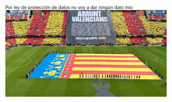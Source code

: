 Por ley de protección de datos no voy a dar ningún dato mio
![Texto alternativo](/img/mestalla.webp)
  

